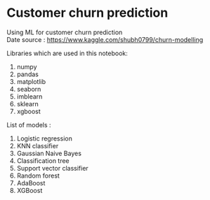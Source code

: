 # Customer churn prediction
Using ML for customer churn prediction <br>
Date source : https://www.kaggle.com/shubh0799/churn-modelling<br>

Libraries which are used in this notebook:
1. numpy
2. pandas
3. matplotlib
4. seaborn
5. imblearn
6. sklearn
7. xgboost

List of models :
1. Logistic regression
2. KNN classifier
3. Gaussian Naive Bayes
4. Classification tree
5. Support vector classifier
6. Random forest
7. AdaBoost
8. XGBoost
